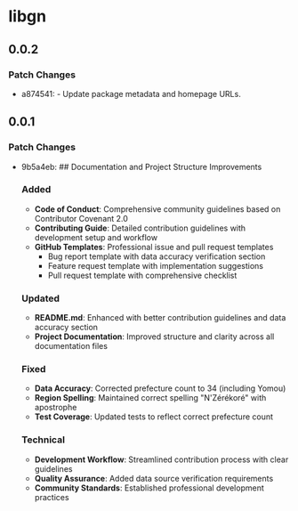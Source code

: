 # libgn

## 0.0.2

### Patch Changes

- a874541: - Update package metadata and homepage URLs.

## 0.0.1

### Patch Changes

- 9b5a4eb: ## Documentation and Project Structure Improvements

  ### Added

  - **Code of Conduct**: Comprehensive community guidelines based on Contributor Covenant 2.0
  - **Contributing Guide**: Detailed contribution guidelines with development setup and workflow
  - **GitHub Templates**: Professional issue and pull request templates
    - Bug report template with data accuracy verification section
    - Feature request template with implementation suggestions
    - Pull request template with comprehensive checklist

  ### Updated

  - **README.md**: Enhanced with better contribution guidelines and data accuracy section
  - **Project Documentation**: Improved structure and clarity across all documentation files

  ### Fixed

  - **Data Accuracy**: Corrected prefecture count to 34 (including Yomou)
  - **Region Spelling**: Maintained correct spelling "N'Zérékoré" with apostrophe
  - **Test Coverage**: Updated tests to reflect correct prefecture count

  ### Technical

  - **Development Workflow**: Streamlined contribution process with clear guidelines
  - **Quality Assurance**: Added data source verification requirements
  - **Community Standards**: Established professional development practices
